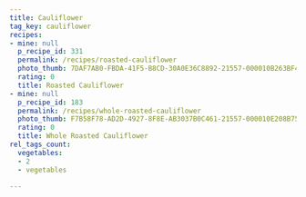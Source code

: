 ```yaml
---
title: Cauliflower
tag_key: cauliflower
recipes:
- mine: null
  p_recipe_id: 331
  permalink: /recipes/roasted-cauliflower
  photo_thumb: 7DAF7AB0-FBDA-41F5-B8CD-30A0E36C8892-21557-000010B263BF4F9A.jpg
  rating: 0
  title: Roasted Cauliflower
- mine: null
  p_recipe_id: 183
  permalink: /recipes/whole-roasted-cauliflower
  photo_thumb: F7B58F78-AD2D-4927-8F8E-AB3037B0C461-21557-000010E208B75030.jpg
  rating: 0
  title: Whole Roasted Cauliflower
rel_tags_count:
  vegetables:
  - 2
  - vegetables

---
```

